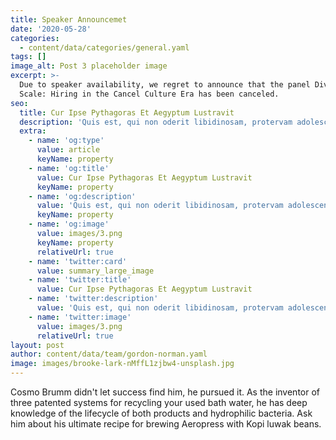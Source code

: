 ```yaml
---
title: Speaker Announcemet
date: '2020-05-28'
categories:
  - content/data/categories/general.yaml
tags: []
image_alt: Post 3 placeholder image
excerpt: >-
  Due to speaker availability, we regret to announce that the panel Diversity at
  Scale: Hiring in the Cancel Culture Era has been canceled.
seo:
  title: Cur Ipse Pythagoras Et Aegyptum Lustravit
  description: 'Quis est, qui non oderit libidinosam, protervam adolescentiam'
  extra:
    - name: 'og:type'
      value: article
      keyName: property
    - name: 'og:title'
      value: Cur Ipse Pythagoras Et Aegyptum Lustravit
      keyName: property
    - name: 'og:description'
      value: 'Quis est, qui non oderit libidinosam, protervam adolescentiam'
      keyName: property
    - name: 'og:image'
      value: images/3.png
      keyName: property
      relativeUrl: true
    - name: 'twitter:card'
      value: summary_large_image
    - name: 'twitter:title'
      value: Cur Ipse Pythagoras Et Aegyptum Lustravit
    - name: 'twitter:description'
      value: 'Quis est, qui non oderit libidinosam, protervam adolescentiam'
    - name: 'twitter:image'
      value: images/3.png
      relativeUrl: true
layout: post
author: content/data/team/gordon-norman.yaml
image: images/brooke-lark-nMffL1zjbw4-unsplash.jpg
---
```

Cosmo Brumm didn't let success find him, he pursued it. As the inventor of three patented systems for recycling your used bath water, he has deep knowledge of the lifecycle of both products and hydrophilic bacteria. Ask him about his ultimate recipe for brewing Aeropress with Kopi luwak beans.
